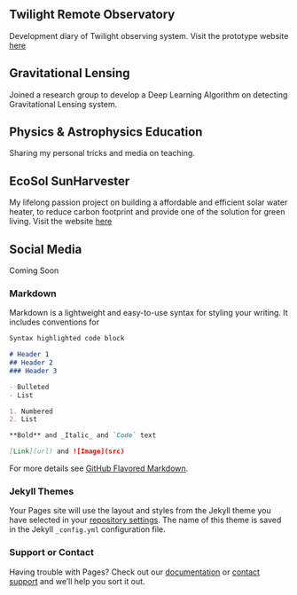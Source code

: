 ## Twilight Remote Observatory

Development diary of Twilight observing system. Visit the prototype website [here](http://twro.kabarlangit.com)

## Gravitational Lensing

Joined a research group to develop a Deep Learning Algorithm on detecting Gravitational Lensing system.

## Physics & Astrophysics Education

Sharing my personal tricks and media on teaching.

## EcoSol SunHarvester

My lifelong passion project on building a affordable and efficient solar water heater, to reduce carbon footprint and provide one of the solution for green living. Visit the website [here](https://ecosol.id)


## Social Media

Coming Soon


### Markdown

Markdown is a lightweight and easy-to-use syntax for styling your writing. It includes conventions for

```markdown
Syntax highlighted code block

# Header 1
## Header 2
### Header 3

- Bulleted
- List

1. Numbered
2. List

**Bold** and _Italic_ and `Code` text

[Link](url) and ![Image](src)
```

For more details see [GitHub Flavored Markdown](https://guides.github.com/features/mastering-markdown/).

### Jekyll Themes

Your Pages site will use the layout and styles from the Jekyll theme you have selected in your [repository settings](https://github.com/widobsono/widobsono.github.io/settings/pages). The name of this theme is saved in the Jekyll `_config.yml` configuration file.

### Support or Contact

Having trouble with Pages? Check out our [documentation](https://docs.github.com/categories/github-pages-basics/) or [contact support](https://support.github.com/contact) and we’ll help you sort it out.
